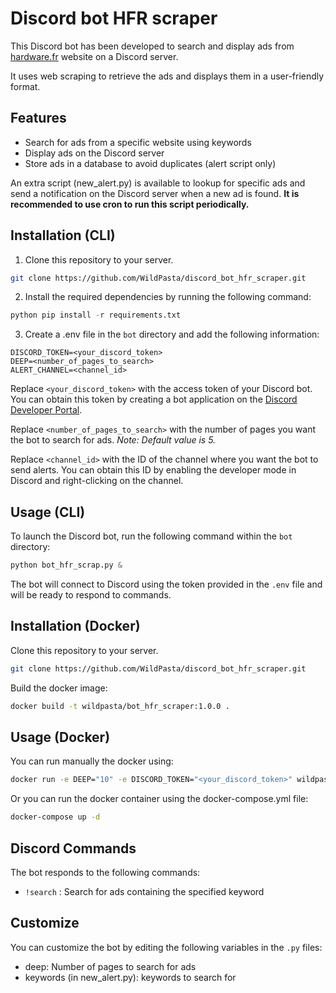 # Discord bot HFR scraper

This Discord bot has been developed to search and display ads from [hardware.fr](https://forum.hardware.fr/hfr/AchatsVentes/Hardware/liste_sujet-1.htm) website on a Discord server.

It uses web scraping to retrieve the ads and displays them in a user-friendly format.

## Features

- Search for ads from a specific website using keywords
- Display ads on the Discord server
- Store ads in a database to avoid duplicates (alert script only)

An extra script (new_alert.py) is available to lookup for specific ads and send a notification on the Discord server when a new ad is found. **It is recommended to use cron to run this script periodically.**

## Installation (CLI)

1. Clone this repository to your server.

```bash
git clone https://github.com/WildPasta/discord_bot_hfr_scraper.git
```

2. Install the required dependencies by running the following command:

```python
python pip install -r requirements.txt
```

3. Create a .env file in the `bot` directory and add the following information:

```
DISCORD_TOKEN=<your_discord_token>
DEEP=<number_of_pages_to_search>
ALERT_CHANNEL=<channel_id>
```

Replace `<your_discord_token>` with the access token of your Discord bot. 
You can obtain this token by creating a bot application on the [Discord Developer Portal](https://discord.com/developers/applications).

Replace `<number_of_pages_to_search>` with the number of pages you want the bot to search for ads. 
*Note: Default value is 5.*

Replace `<channel_id>` with the ID of the channel where you want the bot to send alerts. 
You can obtain this ID by enabling the developer mode in Discord and right-clicking on the channel.

## Usage (CLI)

To launch the Discord bot, run the following command within the `bot` directory:

```python
python bot_hfr_scrap.py &
```

The bot will connect to Discord using the token provided in the `.env` file and will be ready to respond to commands.

## Installation (Docker)

Clone this repository to your server.

```bash
git clone https://github.com/WildPasta/discord_bot_hfr_scraper.git
```

Build the docker image:

```bash
docker build -t wildpasta/bot_hfr_scraper:1.0.0 .
```

## Usage (Docker)

You can run manually the docker using:
```bash
docker run -e DEEP="10" -e DISCORD_TOKEN="<your_discord_token>" wildpasta/bot_hfr_scraper:1.0.0
```

Or you can run the docker container using the docker-compose.yml file:
```bash
docker-compose up -d
```

## Discord Commands

The bot responds to the following commands:

- `!search` <keyword>: Search for ads containing the specified keyword

## Customize

You can customize the bot by editing the following variables in the `.py` files:

- deep: Number of pages to search for ads
- keywords (in new_alert.py): keywords to search for
